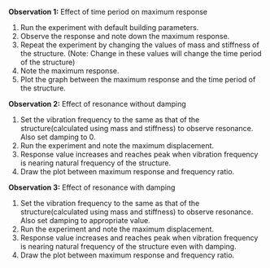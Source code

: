 **Observation 1:** Effect of time period on maximum response

1. Run the experiment with default building parameters.
2. Observe the response and note down the maximum response.
3. Repeat the experiment by changing the values of mass and stiffness of the structure. (Note: Change in these values will change the time period of the structure)
4. Note the maximum response.
5. Plot the graph between the maximum response and the time period of the structure.

**Observation 2:** Effect of resonance without damping

1. Set the vibration frequency to the same as that of the structure(calculated using mass and stiffness) to observe resonance. Also set damping to 0. 
2. Run the experiment and note the maximum displacement.
3. Response value increases and reaches peak when vibration frequency is nearing natural frequency of the structure.
4. Draw the plot between maximum response and frequency ratio.

**Observation 3:** Effect of resonance with damping

1. Set the vibration frequency to the same as that of the structure(calculated using mass and stiffness) to observe resonance. Also set damping to appropriate value. 
2. Run the experiment and note the maximum displacement.
3. Response value increases and reaches peak when vibration frequency is nearing natural frequency of the structure even with damping.
4. Draw the plot between maximum response and frequency ratio.

